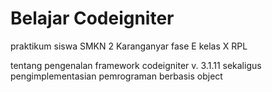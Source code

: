 # Belajar Codeigniter 

praktikum siswa SMKN 2 Karanganyar fase E kelas X RPL 

tentang pengenalan framework codeigniter v. 3.1.11 sekaligus pengimplementasian pemrograman berbasis object
